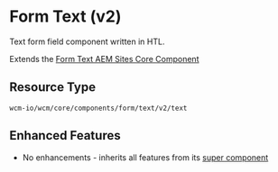 Form Text (v2)
====
Text form field component written in HTL.

Extends the [Form Text AEM Sites Core Component][extends-component]

## Resource Type
```
wcm-io/wcm/core/components/form/text/v2/text
```

## Enhanced Features

* No enhancements - inherits all features from its [super component][extends-component]

[extends-component]: https://github.com/adobe/aem-core-wcm-components/tree/master/content/src/content/jcr_root/apps/core/wcm/components/form/text/v2/text
